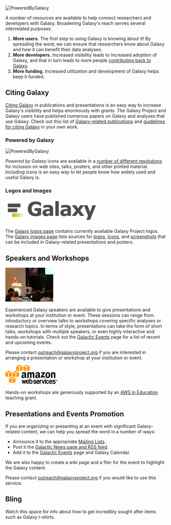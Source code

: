 ---
---
![PoweredByGalaxy](/src/outreach/powered-by-galaxy/PoweredByGalaxy200.png)

A number of resources are available to help connect researchers and developers with Galaxy. Broadening Galaxy's reach serves several interrelated purposes:

1. **More users.** The first step to using Galaxy is knowing about it! By spreading the word, we can ensure that researchers know about Galaxy and how it can benefit their data analyses.
2. **More developers.** Increased visibility leads to increased adoption of Galaxy, and that in turn leads to more people [contributing back to Galaxy](/src/get-involved/index.md).
3. **More funding.** Increased utilization and development of Galaxy helps keep it funded.

## Citing Galaxy

[Citing Galaxy](/src/citing-galaxy/index.md) in publications and presentations is an easy way to increase Galaxy's visibility and helps enormously with grants. The Galaxy Project and Galaxy users have published numerous papers on Galaxy and analyses that use Galaxy. Check out this list of [Galaxy-related publications](/src/citing-galaxy/#galaxy-project-publications-by-year) and [guidelines for citing Galaxy](/src/citing-galaxy/#citing-specific-galaxy-components-features) in your own work.

### Powered by Galaxy

![PoweredByGalaxy](/src/outreach/powered-by-galaxy/PoweredByGalaxy120.png)

*Powered by Galaxy* icons are available in a [number of different resolutions](/src/outreach/powered-by-galaxy/index.md) for inclusion on web sites, talks, posters, and other printed material. Including icons is an easy way to let people know how widely used and useful Galaxy is.

### Logos and Images

![GalaxyLogo](/src/images/galaxy-logos/galaxy_logo_25percent.png)

The [Galaxy logos page](/src/images/galaxy-logos/index.md) contains currently available Galaxy Project logos. The [Galaxy images page](/src/images/index.md) lists sources for [logos](/src/images/logos/index.md), [icons](/src/images/icons/index.md), and [screenshots](/src/images/screenshots/index.md) that can be included in Galaxy-related presentations and posters.

## Speakers and Workshops

![GalaxySpeaker](/src/outreach/GalaxySpeaker.jpg)

Experienced Galaxy speakers are available to give presentations and workshops at your institution or event. These sessions can range from introductory or overview talks to workshops covering specific analyses or research topics. In terms of style, presentations can take the form of short talks, workshops with multiple speakers, or even highly interactive and hands-on tutorials. Check out the [Galactic Events](/src/events/index.md) page for a list of recent and upcoming events.

Please contact outreach@galaxyproject.org if you are interested in arranging a presentation or workshop at your institution or event. 

![AWSlogo](/src/images/logos/AWSLogo.png)

Hands-on workshops are generously supported by an [AWS in Education](http://aws.amazon.com/education) teaching grant.

## Presentations and Events Promotion

If you are organizing or presenting at an event with significant Galaxy-related content, we can help you spread the word in a number of ways:

* Announce it to the appropriate [Mailing Lists](/src/mailing-lists/index.md).
* Post it the [Galactic News page and RSS feed](/src/news/index.md).
* Add it to the [Galactic Events](/src/events/index.md) page and Galaxy Calendar.

We are also happy to create a wiki page and a flier for the event to highlight the Galaxy content.

Please contact outreach@galaxyproject.org if you would like to use this service. 

## Bling

Watch this space for info about how to get incredibly sought after items such as Galaxy t-shirts.

